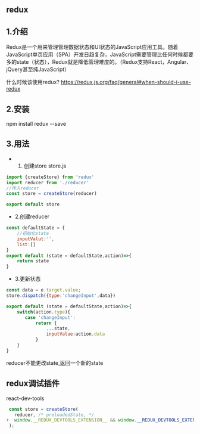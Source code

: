 ## redux

## 1.介绍
Redux是一个用来管理管理数据状态和UI状态的JavaScript应用工具。随着JavaScript单页应用（SPA）开发日趋复杂，JavaScript需要管理比任何时候都要多的state（状态），Redux就是降低管理难度的。（Redux支持React，Angular、jQuery甚至纯JavaScript）


什么时候该使用redux?
https://redux.js.org/faq/general#when-should-i-use-redux


## 2.安装
npm install redux --save

## 3.用法

* 1. 创建store
   store.js

```javascript
import {createStore} from 'redux'
import reducer from './reducer'
//传入reducer
const store = createStore(reducer)

export default store
```

* 2.创建reducer
```javascript
const defaultState = {
    //初始化state
    inputValut:'',
    list:[]
}
export default (state = defaultState,action)=>{
    return state
}
```

* 3.更新状态
```javascript
const data = e.target.value;
store.dispatch({type:'changeInput',data})
```

```javascript
export default (state = defaultState,action)=>{
    switch(action.type){
       case 'changeInput':
           return {
               ...state,
               inputValue:action.data
           }
    }
}
```
reducer不能更改state,返回一个新的state

## redux调试插件
react-dev-tools
```javascript
 const store = createStore(
   reducer, /* preloadedState, */
+  window.__REDUX_DEVTOOLS_EXTENSION__ && window.__REDUX_DEVTOOLS_EXTENSION__()
 );
```